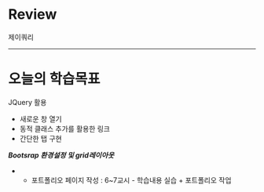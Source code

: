 # Review
제이쿼리

-----------------------------------------------------------------------------------------------

# 오늘의 학습목표
JQuery 활용
- 새로운 창 열기
- 동적 클래스 추가를 활용한 링크
- 간단한 탭 구현

***Bootsrap 환경설정 및 grid레이아웃***

- * 포트폴리오 페이지 작성 : 6~7교시 - 학습내용 실습 + 포트폴리오 작업

